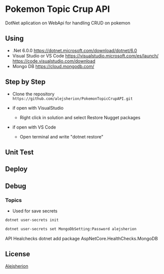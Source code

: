 # Pokemon Topic Crup API

DotNet aplication on WebApi for handling CRUD on pokemon

## Using 
- .Net 6.0.0
https://dotnet.microsoft.com/download/dotnet/6.0
- Visual Studio  or VS Code
https://visualstudio.microsoft.com/es/launch/
https://code.visualstudio.com/download
- Mongo DB
https://cloud.mongodb.com/

## Step by Step

- Clone the repository 
`https://github.com/alejsherion/PokemonTopicCrupAPI.git`

- if open with VisualStudio
    * Right click in solution and select Restore Nugget packages

- if open with VS Code
    * Open terminal and write "dotnet restore"


## Unit Test

## Deploy

## Debug

### Topics

- Used for save secrets
```bash
dotnet user-secrets init
```
```bash
dotnet user-secrets set MongoDbSetting:Password alejsherion
``` 
API Healchecks
dotnet add package AspNetCore.HealthChecks.MongoDB


## License 
[Alejsherion](https://www.linkedin.com/in/alejvarelectronicing/)